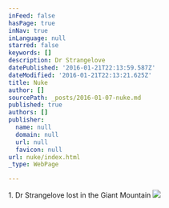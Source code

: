 ```yaml
---
inFeed: false
hasPage: true
inNav: true
inLanguage: null
starred: false
keywords: []
description: Dr Strangelove
datePublished: '2016-01-21T22:13:59.587Z'
dateModified: '2016-01-21T22:13:21.625Z'
title: Nuke
author: []
sourcePath: _posts/2016-01-07-nuke.md
published: true
authors: []
publisher:
  name: null
  domain: null
  url: null
  favicon: null
url: nuke/index.html
_type: WebPage

---
```

1\. Dr Strangelove lost in the Giant Mountain
![](https://the-grid-user-content.s3-us-west-2.amazonaws.com/37421dda-08f8-4f4f-b42c-d08660bff392.jpg)